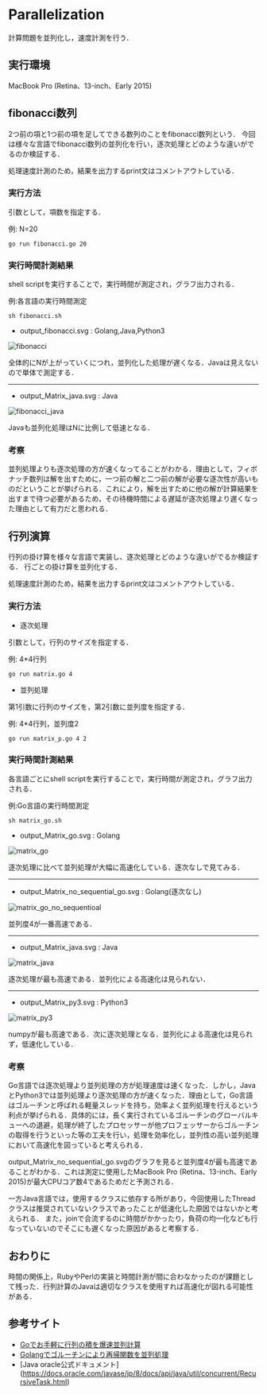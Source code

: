# Parallelization
計算問題を並列化し，速度計測を行う．

## 実行環境
MacBook Pro (Retina、13-inch、Early 2015)

## fibonacci数列
2つ前の項と1つ前の項を足してできる数列のことをfibonacci数列という．
今回は様々な言語でfibonacci数列の並列化を行い，逐次処理とどのような違いがでるのか検証する．

処理速度計測のため，結果を出力するprint文はコメントアウトしている．

### 実行方法 

引数として，項数を指定する．

例: N=20
```
go run fibonacci.go 20
```

### 実行時間計測結果

shell scriptを実行することで，実行時間が測定され，グラフ出力される．

例:各言語の実行時間測定
```
sh fibonacci.sh
```

- output_fibonacci.svg : Golang,Java,Python3

![fibonacci](https://github.com/e165726/Parallelization/blob/master/Fibonacci/output_fibonacci.svg)

全体的にNが上がっていくにつれ，並列化した処理が遅くなる．Javaは見えないので単体で測定する．
___

- output_Matrix_java.svg : Java

![fibonacci_java](https://github.com/e165726/Parallelization/blob/master/Fibonacci/output_fibonacci_java.svg)

Javaも並列化処理はNに比例して低速となる．

### 考察
並列処理よりも逐次処理の方が速くなってることがわかる．理由として，フィボナッチ数列は解を出すために，一つ前の解と二つ前の解が必要な逐次性が高いものだということが挙げられる．これにより，解を出すために他の解が計算結果を出すまで待つ必要があるため，その待機時間による遅延が逐次処理より遅くなった理由として有力だと思われる．

## 行列演算
行列の掛け算を様々な言語で実装し、逐次処理とどのような違いがでるか検証する．
行ごとの掛け算を並列化する．

処理速度計測のため，結果を出力するprint文はコメントアウトしている．

### 実行方法

- 逐次処理

引数として，行列のサイズを指定する．

例: 4*4行列
```
go run matrix.go 4
```

- 並列処理

 第1引数に行列のサイズを，第2引数に並列度を指定する．

 例: 4*4行列，並列度2
```
go run matrix_p.go 4 2 
```

### 実行時間計測結果

各言語ごとにshell scriptを実行することで，実行時間が測定され，グラフ出力される．

例:Go言語の実行時間測定
```
sh matrix_go.sh 
```

- output_Matrix_go.svg : Golang

![matrix_go](https://github.com/e165726/Parallelization/blob/master/Matrix/output_Matrix_go.svg)

逐次処理に比べて並列処理が大幅に高速化している．逐次なしで見てみる．
___
- output_Matrix_no_sequential_go.svg : Golang(逐次なし)

![matrix_go_no_sequentioal](https://github.com/e165726/Parallelization/blob/master/Matrix/output_Matrix_no_sequential_go.svg)

並列度4が一番高速である．
___

- output_Matrix_java.svg : Java

![matrix_java](https://github.com/e165726/Parallelization/blob/master/Matrix/output_Matrix_java.svg)

逐次処理が最も高速である．並列化による高速化は見られない．
___

- output_Matrix_py3.svg : Python3

![matrix_py3](https://github.com/e165726/Parallelization/blob/master/Matrix/output_Matrix_py3.svg)

numpyが最も高速である．次に逐次処理となる．並列化による高速化は見られず，低速化している．

### 考察
Go言語では逐次処理より並列処理の方が処理速度は速くなった．しかし，JavaとPython3では並列処理より逐次処理の方が速くなった．理由として，Go言語はゴルーチンと呼ばれる軽量スレッドを持ち，効率よく並列処理を行えるという利点が挙げられる．具体的には，長く実行されているゴルーチンのグローバルキューへの退避，処理が終了したプロセッサーが他プロフェッサーからゴルーチンの取得を行うといった等の工夫を行い，処理を効率化し，並列性の高い並列処理において高速化を図っていると考えられる．

output_Matrix_no_sequential_go.svgのグラフを見ると並列度4が最も高速であることがわかる．これは測定に使用したMacBook Pro (Retina、13-inch、Early 2015)が最大CPUコア数4であるためだと予測される．

一方Java言語では，使用するクラスに依存する所があり，今回使用したThreadクラスは推奨されていないクラスであったことが低速化した原因ではないかと考えられる．
また，joinで合流するのに時間がかかったり，負荷の均一化なども行なっていないのでそこにも遅くなった原因があると考察する．

## おわりに
時間の関係上，RubyやPerlの実装と時間計測が間に合わなかったのが課題として残った．行列計算のJavaは適切なクラスを使用すれば高速化が図れる可能性がある．

 ## 参考サイト
 - [Goでお手軽に行列の積を爆速並列計算](https://qiita.com/hamadu/items/fce4ee1e4b5c2c2d24df)
 - [Golangでゴルーチンにより再帰関数を並列処理](https://qiita.com/hiroykam/items/fdbb68ea21e5c67b8225)
 - [Java oracle公式ドキュメント] (https://docs.oracle.com/javase/jp/8/docs/api/java/util/concurrent/RecursiveTask.html)
